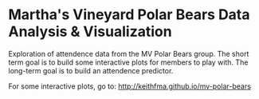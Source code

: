 # Martha's Vineyard Polar Bears Data Analysis & Visualization

Exploration of attendence data from the MV Polar Bears group. The short term
goal is to build some interactive plots for members to play with. The long-term
goal is to build an attendence predictor.

For some interactive plots, go to: http://keithfma.github.io/mv-polar-bears

